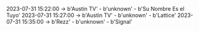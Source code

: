 2023-07-31 15:22:00 -> b'Austin TV' - b'unknown' - b'Su Nombre Es el Tuyo'
2023-07-31 15:27:00 -> b'Austin TV' - b'unknown' - b'Lattice'
2023-07-31 15:35:00 -> b'Rezz' - b'unknown' - b'Signal'
